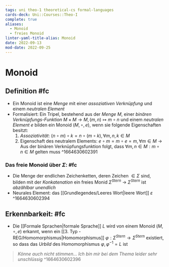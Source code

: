 ```yaml
---
tags: uni theo-1 theoretical-cs formal-languages
cards-deck: Uni::Courses::Theo-I
complete: true
aliases:
  - Monoid
  - freies Monoid
linter-yaml-title-alias: Monoid
date: 2022-09-13
mod-date: 2022-09-25
---
```


# Monoid

## Definition #fc
- Ein Monoid ist eine *Menge* mit einer *assoziativen Verknüpfung* und einem *neutralen Element*
- Formalisiert: Ein Tripel, bestehend aus der *Menge* $M,$ einer *binären Verknüpfungs-Funktion* $M\times M\rightarrow M,(m,n)\mapsto m\circ n$ und einem *neutralen Element* $e$ bilden ein Monoid $(M,\circ,e)$, wenn sie folgende Eigenschaften besitzt:
	1. *Assoziativität*: $(n\circ m)\circ k=n\circ(m\circ k),\forall m,n,k\in M$
	2. Eigenschaft des neutralem Elements: $e\circ m=m\circ e=m,\forall m\in M$
-> Aus der binären Verknüpfungsfunktion folgt, dass $\forall m,n\in M:m\circ n\in M$ gelten muss
^1664630602391

### Das freie Monoid über $\Sigma$: #fc
- Die Menge der endlichen Zeichenketten, deren Zeichen $\in\Sigma$ sind, bilden mit der *Konkatenation* ein freies Monid $\Sigma^{Stern}$
	-> $\Sigma^{Stern}$ ist *abzählbar unendlich*
- Neurales Element: das [[Grundlegendes/Leeres Wort|leere Wort]] $\varepsilon$
^1664630602394

## Erkennbarkeit: #fc
- Die [[Formale Sprachen|formale Sprache]] $L$ wird von einem Monoid $(M,\circ,e)$ erkannt, wenn ein [[3. Typ - REG/Homomorphismus|Homomorphismus]] $\varphi:\Sigma^{Stern}\rightarrow\Sigma^{Stern}$ existiert, so dass das *Urbild* des Homomorphismus $\varphi,\varphi^{-1}=L$ ist
> *Könne auch nicht stimmen… Ich bin mir bei dem Thema leider sehr unschlüssig*
^1664630602396
